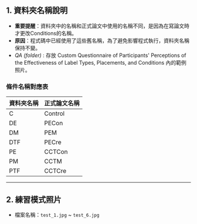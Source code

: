 ## 1. 資料夾名稱說明

- **重要提醒**：資料夾中的名稱和正式論文中使用的名稱不同，是因為在寫論文時才更改Conditions的名稱。
- **原因**：程式碼中已經使用了這些舊名稱，為了避免影響程式執行，資料夾名稱保持不變。
- _QA (folder)_ : 存放 Custom Questionnaire of Participants' Perceptions of the Effectiveness of Label Types, Placements, and Conditions 內的範例照片。
  
### 條件名稱對應表

| 資料夾名稱 | 正式論文名稱   |
|------------|----------------|
| C          | Control        |
| DE         | PECon          |
| DM         | PEM            |
| DTF        | PECre          |
| PE         | CCTCon         |
| PM         | CCTM           |
| PTF        | CCTCre         |
---
  
## 2. 練習模式照片

- 檔案名稱：`test_1.jpg` ~ `test_6.jpg`

